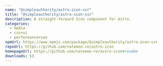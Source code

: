 ```yaml
---
name: "@simpleauthority/astro-icon-ssr"
title: "@simpleauthority/astro-icon-ssr"
description: A straight-forward Icon component for Astro.
categories:
  - media
  - css+ui
  - performance+seo
npmUrl: https://www.npmjs.com/package/@simpleauthority/astro-icon-ssr
repoUrl: https://github.com/natemoo-re/astro-icon
homepageUrl: https://github.com/natemoo-re/astro-icon#readme
downloads: 53
---
```

